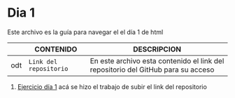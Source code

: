 # Dia 1
Este archivo es la guía para navegar el el día 1 de html

|                |CONTENIDO                         |DESCRIPCION                             |
|------------------|------------------------------------|-----------------------------------|
|odt|`Link del repositorio`            |En este archivo esta contenido el link del repositorio del GitHub para su acceso       |

1. [Ejercicio día 1](https://github.com/harleyyefreycabralesvargas/HTML_S1_CabralesHarley/blob/master/Dia%201/Ejercicio%231_CabralesHarley.odt) acá se hizo el trabajo de subir el link del repositorio 



